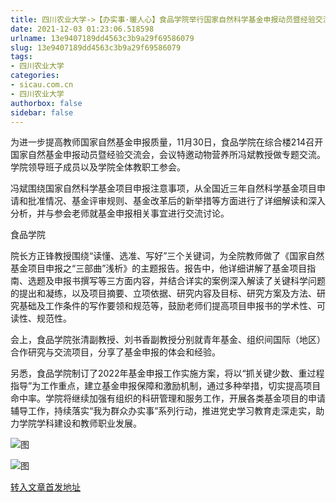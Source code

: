 ```yaml
---
title: 四川农业大学->【办实事·暖人心】食品学院举行国家自然科学基金申报动员暨经验交流会 | sicau.com.cn
date: 2021-12-03 01:23:06.518598
urlname: 13e9407189dd4563c3b9a29f69586079
slug: 13e9407189dd4563c3b9a29f69586079
tags: 
- 四川农业大学
categories:
- sicau.com.cn
- 四川农业大学
authorbox: false
sidebar: false
---
```

为进一步提高教师国家自然基金申报质量，11月30日，食品学院在综合楼214召开国家自然基金申报动员暨经验交流会，会议特邀动物营养所冯斌教授做专题交流。学院领导班子成员以及学院全体教职工参会。

冯斌围绕国家自然科学基金项目申报注意事项，从全国近三年自然科学基金项目申请和批准情况、基金评审规则、基金改革后的新举措等方面进行了详细解读和深入分析，并与参会老师就基金申报相关事宜进行交流讨论。

食品学院
<!--more-->
院长方正锋教授围绕“读懂、选准、写好”三个关键词，为全院教师做了《国家自然基金项目申报之“三部曲”浅析》的主题报告。报告中，他详细讲解了基金项目指南、选题及申报书撰写等三方面内容，并结合详实的案例深入解读了关键科学问题的提出和凝练，以及项目摘要、立项依据、研究内容及目标、研究方案及方法、研究基础及工作条件的写作要领和规范等，鼓励老师们提高项目申报书的学术性、可读性、规范性。

会上，食品学院张清副教授、刘书香副教授分别就青年基金、组织间国际（地区）合作研究与交流项目，分享了基金申报的体会和经验。

另悉，食品学院制订了2022年基金申报工作实施方案，将以“抓关键少数、重过程指导”为工作重点，建立基金申报保障和激励机制，通过多种举措，切实提高项目命中率。学院将继续加强有组织的科研管理和服务工作，开展各类基金项目的申请辅导工作，持续落实“我为群众办实事”系列行动，推进党史学习教育走深走实，助力学院学科建设和教师职业发展。

![图](https://news.sicau.edu.cn/__local/8/53/A8/0EF13BD85A9F56FB33E056E8979_B2FA5373_1F201.jpg)

![图](https://news.sicau.edu.cn/__local/2/7C/1F/EF9854E7E5A2968BAC4D8154C33_E39F8D23_167D0.jpg)

[转入文章首发地址](https://news.sicau.edu.cn/info/1078/65783.htm)